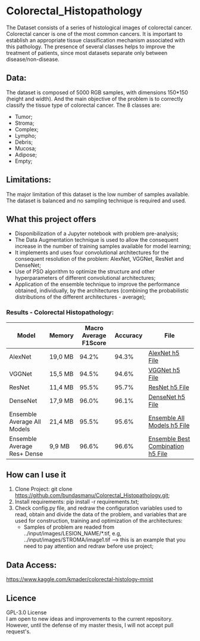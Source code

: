 # Colorectal_Histopathology
The Dataset consists of a series of histological images of colorectal cancer.
Colorectal cancer is one of the most common cancers. It is important to establish an appropriate tissue classification mechanism associated with this pathology. The presence of several classes helps to improve the treatment of patients, since most datasets separate only between disease/non-disease.

## Data:
The dataset is composed of 5000 RGB samples, with dimensions 150*150 (height and width). And the main objective of the problem is to correctly classify the tissue type of colorectal cancer. The 8 classes are:
  - Tumor;
  - Stroma;
  - Complex;
  - Lympho;
  - Debris;
  - Mucosa;
  - Adipose;
  - Empty;

## Limitations:
The major limitation of this dataset is the low number of samples available. The dataset is balanced and no sampling technique is required and used. 

## What this project offers
* Disponibilization of a Jupyter notebook with problem pre-analysis;
* The Data Augmentation technique is used to allow the consequent increase in the number of training samples available for model learning;
* It implements and uses four convolutional architectures for the consequent resolution of the problem: AlexNet, VGGNet, ResNet and DenseNet;
* Use of PSO algorithm to optimize the structure and other hyperparameters of different convolutional architectures;
* Application of the ensemble technique to improve the performance obtained, individually, by the architectures (combining the probabilistic distributions of the different architectures - average);

### Results - Colorectal Histopathology:
| Model | Memory | Macro Average F1Score | Accuracy | File | 
|---|---|---|---|---|
| AlexNet | 19,0 MB | 94.2% | 94.3% | [AlexNet h5 File](https://github.com/bundasmanu/ProjetoMestrado/blob/master/arquiteturas_otimizadas/Colorectal_Histopathology/alexnet_gbest_oficial.h5?raw=true) |
| VGGNet | 15,5 MB | 94.5% | 94.6% | [VGGNet h5 File](https://github.com/bundasmanu/ProjetoMestrado/blob/master/arquiteturas_otimizadas/Colorectal_Histopathology/vggnet_gbest_oficial.h5?raw=true) |
| ResNet | 11,4 MB |  95.5% | 95.7% | [ResNet h5 File](https://github.com/bundasmanu/ProjetoMestrado/blob/master/arquiteturas_otimizadas/Colorectal_Histopathology/resnet_gbest_oficial.h5?raw=true) |
| DenseNet | 17,9 MB | 96.0% | 96.1% | [DenseNet h5 File](https://github.com/bundasmanu/ProjetoMestrado/blob/master/arquiteturas_otimizadas/Colorectal_Histopathology/densenet_gbest_oficial.h5?raw=true) |
| Ensemble Average All Models | 21,4 MB | 95.5% | 95.6% | [Ensemble All Models h5 File](https://github.com/bundasmanu/ProjetoMestrado/blob/master/arquiteturas_otimizadas/Colorectal_Histopathology/ensemble_all.h5?raw=true) |
| Ensemble Average Res+ Dense | 9,9 MB | 96.6% | 96.6% | [Ensemble Best Combination h5 File](https://github.com/bundasmanu/ProjetoMestrado/blob/master/arquiteturas_otimizadas/Colorectal_Histopathology/ensemble_best.h5?raw=true) |

## How can I use it
1. Clone Project: git clone https://github.com/bundasmanu/Colorectal_Histopathology.git;
2. Install requirements: pip install -r requirements.txt;
3. Check config.py file, and redraw the configuration variables used to read, obtain and divide the data of the problem, and variables that are used for construction, training and optimization of the architectures:  
    * Samples of problem are readed from ../input/images/LESION_NAME/*.tif, e.g, ../input/images/STROMA/image1.tif --> this is an example that you need to pay attention and redraw before use project;

## Data Access:
https://www.kaggle.com/kmader/colorectal-histology-mnist

## Licence
GPL-3.0 License  
I am open to new ideas and improvements to the current repository. However, until the defense of my master thesis, I will not accept pull request's.
